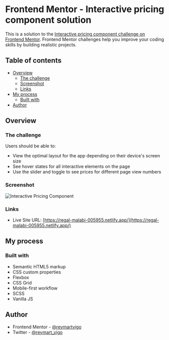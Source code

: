 # Frontend Mentor - Interactive pricing component solution

This is a solution to the [Interactive pricing component challenge on Frontend Mentor](https://www.frontendmentor.io/challenges/interactive-pricing-component-t0m8PIyY8). Frontend Mentor challenges help you improve your coding skills by building realistic projects. 

## Table of contents

- [Overview](#overview)
  - [The challenge](#the-challenge)
  - [Screenshot](#screenshot)
  - [Links](#links)
- [My process](#my-process)
  - [Built with](#built-with)
- [Author](#author)


## Overview

### The challenge

Users should be able to:

- View the optimal layout for the app depending on their device's screen size
- See hover states for all interactive elements on the page
- Use the slider and toggle to see prices for different page view numbers

### Screenshot

![Interactive Pricing Component](https://user-images.githubusercontent.com/111113305/203899792-82870e83-6ffe-47c3-845f-a2e2c58c2170.png)


### Links
- Live Site URL: [https://regal-malabi-005955.netlify.app/](https://regal-malabi-005955.netlify.app/)

## My process

### Built with

- Semantic HTML5 markup
- CSS custom properties
- Flexbox
- CSS Grid
- Mobile-first workflow
- SCSS
- Vanilla JS



## Author

- Frontend Mentor - [@reymartvigo](https://www.frontendmentor.io/profile/reymartvigo)
- Twitter - [@reymart_vigo](https://www.twitter.com/reymart_vigo)



